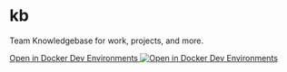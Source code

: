 # kb
Team Knowledgebase for work, projects, and more.

[Open in Docker Dev Environments <img src="../open_in_new.svg" alt="Open in Docker Dev Environments" align="top"/>](https://open.docker.com/dashboard/dev-envs?url=https://github.com/sosensible/kb/tree/main)